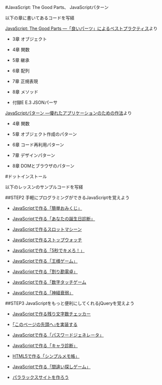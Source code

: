 #JavaScript: The Good Parts、 JavaScriptパターン  

以下の章に書いてあるコードを写経  

[JavaScript: The Good Parts ―「良いパーツ」によるベストプラクティス](http://www.amazon.co.jp/dp/4873113911)より 

* 3章 オブジェクト

* 4章 関数

* 5章 継承

* 6章 配列

* 7章 正規表現

* 8章 メソッド

* 付録E E.3 JSONパーサ

[JavaScriptパターン ―優れたアプリケーションのための作法](http://www.amazon.co.jp/dp/4873114888/)より

* 4章 関数

* 5章 オブジェクト作成のパターン

* 6章 コード再利用パターン

* 7章 デザインパターン

* 8章 DOMとブラウザのパターン

#ドットインストール

以下のレッスンのサンプルコードを写経

##STEP2 手軽にプログラミングができるJavaScriptを覚えよう

* [JavaScriptで作る「簡単おみくじ」](http://dotinstall.com/lessons/omikuji_js)

* [JavaScriptで作る「あなたの誕生日診断」](http://dotinstall.com/lessons/date_js)

* [JavaScriptで作るスロットマシーン](http://dotinstall.com/lessons/slot_js)

* [JavaScriptで作るストップウォッチ](http://dotinstall.com/lessons/stop_watch_js)

* [JavaScriptで作る「5秒でキメろ！」](http://dotinstall.com/lessons/just_five_js)

* [JavaScriptで作る「王様ゲーム」](http://dotinstall.com/lessons/king_game_js) 

* [JavaScriptで作る「割り勘電卓」](http://dotinstall.com/lessons/go_dutch_js)

* [JavaScriptで作る「数字タッチゲーム](http://dotinstall.com/lessons/numbers_js)

* [JavaScriptで作る「神経衰弱」](http://dotinstall.com/lessons/memory_js)


##STEP3 JavaScriptをもっと便利にしてくれるjQueryを覚えよう

* [JavaScriptで作る残り文字数チェッカー](http://dotinstall.com/lessons/char_checker_js)

* [｢このページの先頭へ｣を実装する](http://dotinstall.com/lessons/scroll_js)

* [JavaScriptで作る「パスワードジェネレータ」](http://dotinstall.com/lessons/pwd_generator_js)

* [JavaScriptで作る「キャラ診断」](http://dotinstall.com/lessons/shindan_js)

* [HTML5で作る「シンプルメモ帳」](http://dotinstall.com/lessons/memo_html5)

* [JavaScriptで作る「間違い探しゲーム」](http://dotinstall.com/lessons/doubt_js)

* [パララックスサイトを作ろう](http://dotinstall.com/lessons/parallax_html)
